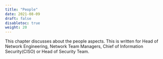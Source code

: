 ```yaml
---
title: "People"
date: 2021-08-09
draft: false
disabletoc: true
weight: 20
---
```


This chapter discusses about the people aspects. This is written for Head of Network Engineering, Network Team Managers, Chief of Information Security(CISO) or Head of Security Team.